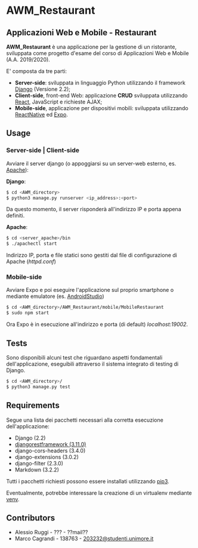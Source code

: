 # AWM_Restaurant
## Applicazioni Web e Mobile - Restaurant

**AWM_Restaurant** è una applicazione per la gestione di un ristorante, sviluppata come progetto d'esame del corso di Applicazioni Web e Mobile (A.A. 2019/2020).

E' composta da tre parti:
* **Server-side**: sviluppata in linguaggio Python utilizzando il framework [Django](https://www.djangoproject.com/) (Versione 2.2);
* **Client-side**, front-end Web: applicazione **CRUD** sviluppata utilizzando [React](https://it.reactjs.org/), JavaScript e richieste AJAX;
* **Mobile-side**, applicazione per dispositivi mobili: sviluppata utilizzando [ReactNative](https://reactnative.dev/) ed [Expo](https://expo.io/).

## Usage
### Server-side | Client-side
Avviare il server django (o appoggiarsi su un server-web esterno, es. [Apache](https://httpd.apache.org/)):

**Django**:
```bash
$ cd <AWM_directory>
$ python3 manage.py runserver <ip_address>:<port>
```
Da questo momento, il server risponderà all'indirizzo IP e porta appena definiti.

**Apache**:
```bash
$ cd <server_apache>/bin
$ ./apachectl start
```
Indirizzo IP, porta e file statici sono gestiti dal file di configurazione di Apache (*httpd.conf*)

### Mobile-side
Avviare Expo e poi eseguire l'applicazione sul proprio smartphone o mediante emulatore (es. [AndroidStudio](https://developer.android.com/studio))

```bash
$ cd <AWM_directory>/AWM_Restaurant/mobile/MobileRestaurant
$ sudo npm start
```
Ora Expo è in esecuzione all'indirizzo e porta (di default) *localhost:19002*.

## Tests
Sono disponibili alcuni test che riguardano aspetti fondamentali dell'applicazione, eseguibili attraverso il sistema integrato di testing di Django.

```bash
$ cd <AWM_directory>/
$ python3 manage.py test
```
## Requirements

Segue una lista dei pacchetti necessari alla corretta esecuzione dell'applicazione:

* Django (2.2)
* [djangorestframework (3.11.0)](https://www.django-rest-framework.org/)
* django-cors-headers (3.4.0)
* django-extensions (3.0.2)
* django-filter (2.3.0)
* Markdown (3.2.2)

Tutti i pacchetti richiesti possono essere installati utilizzando [pip3](https://pip.pypa.io/en/stable/).

Eventualmente, potrebbe interessare la creazione di un virtualenv mediante [venv](https://docs.python.org/3/library/venv.html).

## Contributors
* Alessio Ruggi - ??? - ??mail?? 
* Marco Cagrandi - 138763 - 203232@studenti.unimore.it
